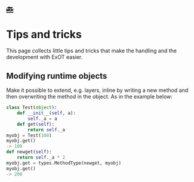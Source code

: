 [:back:](/home)
---

# Tips and tricks
This page collects little tips and tricks that make the handling and the development with ExOT easier.

## Modifying runtime objects

Make it possible to extend, e.g. layers, inline by writing a new method and then overwriting the method in the object. As in the example below:

```python
class Test(object):
    def __init__(self, a):
        self._a = a
    def get(self):
        return self._a
myobj = Test(100)
myobj.get()
-> 100
def newget(self):
    return self._a * 2
myobj.get = types.MethodType(newget, myobj)
myobj.get()
-> 200
```